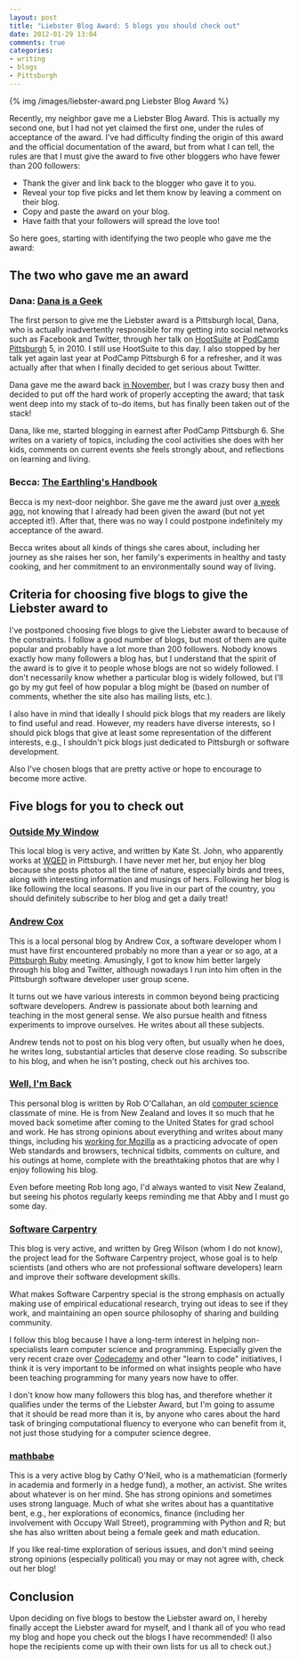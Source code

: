 ```yaml
---
layout: post
title: "Liebster Blog Award: 5 blogs you should check out"
date: 2012-01-29 13:04
comments: true
categories:
- writing
- blogs
- Pittsburgh
---
```

{% img /images/liebster-award.png Liebster Blog Award %}

Recently, my neighbor gave me a Liebster Blog Award. This is actually my second one, but I had not yet claimed the first one, under the rules of acceptance of the award. I've had difficulty finding the origin of this award and the official documentation of the award, but from what I can tell, the rules are that I must give the award to five other bloggers who have fewer than 200 followers:

- Thank the giver and link back to the blogger who gave it to you.
- Reveal your top five picks and let them know by leaving a comment on their blog.
- Copy and paste the award on your blog.
- Have faith that your followers will spread the love too!

So here goes, starting with identifying the two people who gave me the award:

<!--more-->

## The two who gave me an award

### Dana: [**Dana is a Geek**](http://danaisageek.com/)
The first person to give me the Liebster award is a Pittsburgh local, Dana, who is actually inadvertently responsible for my getting into social networks such as Facebook and Twitter, through her talk on [HootSuite](http://hootsuite.com/) at [PodCamp Pittsburgh](http://podcamppittsburgh.com/) 5, in 2010. I still use HootSuite to this day. I also stopped by her talk yet again last year at PodCamp Pittsburgh 6 for a refresher, and it was actually after that when I finally decided to get serious about Twitter.

Dana gave me the award back [in November](http://danaisageek.com/2011/11/23/liebster-blog-awar/), but I was crazy busy then and decided to put off the hard work of properly accepting the award; that task went deep into my stack of to-do items, but has finally been taken out of the stack!

Dana, like me, started blogging in earnest after PodCamp Pittsburgh 6. She writes on a variety of topics, including the cool activities she does with her kids, comments on current events she feels strongly about, and reflections on learning and living.

### Becca: [**The Earthling's Handbook**](http://articles.earthlingshandbook.org/)

Becca is my next-door neighbor. She gave me the award just over [a week ago](http://articles.earthlingshandbook.org/2012/01/20/liebster-blog-award/), not knowing that I already had been given the award (but not yet accepted it!). After that, there was no way I could postpone indefinitely my acceptance of the award.

Becca writes about all kinds of things she cares about, including her journey as she raises her son, her family's experiments in healthy and tasty cooking, and her commitment to an environmentally sound way of living.

## Criteria for choosing five blogs to give the Liebster award to

I've postponed choosing five blogs to give the Liebster award to because of the constraints. I follow a good number of blogs, but most of them are quite popular and probably have a lot more than 200 followers. Nobody knows exactly how many followers a blog has, but I understand that the spirit of the award is to give it to people whose blogs are not so widely followed. I don't necessarily know whether a particular blog is widely followed, but I'll go by my gut feel of how popular a blog might be (based on number of comments, whether the site also has mailing lists, etc.).

I also have in mind that ideally I should pick blogs that my readers are likely to find useful and read. However, my readers have diverse interests, so I should pick blogs that give at least some representation of the different interests, e.g., I shouldn't pick blogs just dedicated to Pittsburgh or software development.

Also I've chosen blogs that are pretty active or hope to encourage to become more active.

## Five blogs for you to check out

### [Outside My Window](http://www.wqed.org/birdblog/)

This local blog is very active, and written by Kate St. John, who apparently works at [WQED](http://www.wqed.org/) in Pittsburgh. I have never met her, but enjoy her blog because she posts photos all the time of nature, especially birds and trees, along with interesting information and musings of hers. Following her blog is like following the local seasons. If you live in our part of the country, you should definitely subscribe to her blog and get a daily treat!

### [Andrew Cox](http://andrewcox.org/)

This is a local personal blog by Andrew Cox, a software developer whom I must have first encountered probably no more than a year or so ago, at a [Pittsburgh Ruby](http://pghrb.heroku.com/) meeting. Amusingly, I got to know him better largely through his blog and Twitter, although nowadays I run into him often in the Pittsburgh software developer user group scene.

It turns out we have various interests in common beyond being practicing software developers. Andrew is passionate about both learning and teaching in the most general sense. We also pursue health and fitness experiments to improve ourselves. He writes about all these subjects.

Andrew tends not to post on his blog very often, but usually when he does, he writes long, substantial articles that deserve close reading. So subscribe to his blog, and when he isn't posting, check out his archives too.

### [Well, I'm Back](http://robert.ocallahan.org/)

This personal blog is written by Rob O'Callahan, an old [computer science](http://www.cs.cmu.edu/afs/cs/user/roc/public/www/index.html) classmate of mine. He is from New Zealand and loves it so much that he moved back sometime after coming to the United States for grad school and work. He has strong opinions about everything and writes about many things, including his [working for Mozilla](http://computerworld.co.nz/news.nsf/news/mozillas-nz-boss-works-to-keep-the-web-wide-open) as a practicing advocate of open Web standards and browsers, technical tidbits, comments on culture, and his outings at home, complete with the breathtaking photos that are why I enjoy following his blog.

Even before meeting Rob long ago, I'd always wanted to visit New Zealand, but seeing his photos regularly keeps reminding me that Abby and I must go some day.

### [Software Carpentry](http://software-carpentry.org/blog/)

This blog is very active, and written by Greg Wilson (whom I do not know), the project lead for the Software Carpentry project, whose goal is to help scientists (and others who are not professional software developers) learn and improve their software development skills.

What makes Software Carpentry special is the strong emphasis on actually making use of empirical educational research, trying out ideas to see if they work, and maintaining an open source philosophy of sharing and building community.

I follow this blog because I have a long-term interest in helping non-specialists learn computer science and programming. Especially given the very recent craze over [Codecademy](http://codecademy.com/) and other "learn to code" initiatives, I think it is very important to be informed on what insights people who have been teaching programming for many years now have to offer.

I don't know how many followers this blog has, and therefore whether it qualifies under the terms of the Liebster Award, but I'm going to assume that it should be read more than it is, by anyone who cares about the hard task of bringing computational fluency to everyone who can benefit from it, not just those studying for a computer science degree.

### [mathbabe](http://mathbabe.org/)

This is a very active blog by Cathy O'Neil, who is a mathematician (formerly in academia and formerly in a hedge fund), a mother, an activist. She writes about whatever is on her mind. She has strong opinions and sometimes uses strong language. Much of what she writes about has a quantitative bent, e.g., her explorations of economics, finance (including her involvement with Occupy Wall Street), programming with Python and R; but she has also written about being a female geek and math education.

If you like real-time exploration of serious issues, and don't mind seeing strong opinions (especially political) you may or may not agree with, check out her blog!

## Conclusion

Upon deciding on five blogs to bestow the Liebster award on, I hereby finally accept the Liebster award for myself, and I thank all of you who read my blog and hope you check out the blogs I have recommended! (I also hope the recipients come up with their own lists for us all to check out.)
